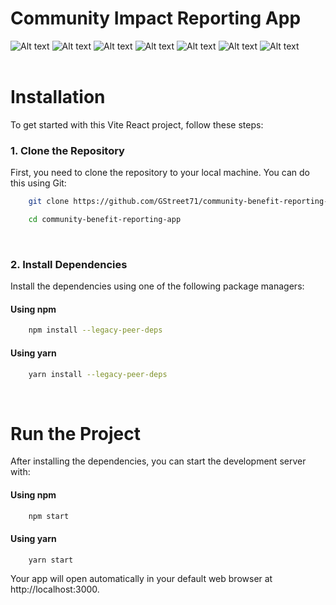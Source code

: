 # Community Impact Reporting App
![Alt text](https://img.shields.io/badge/Vite-646CFF.svg?style=for-the-badge&logo=Vite&logoColor=white)
![Alt text](https://img.shields.io/badge/React-61DAFB.svg?style=for-the-badge&logo=React&logoColor=black)
![Alt text](https://img.shields.io/badge/React%20Router-CA4245.svg?style=for-the-badge&logo=React-Router&logoColor=white)
![Alt text](<https://img.shields.io/badge/JavaScript-F7DF1E.svg?style=for-the-badge&logo=JavaScript&logoColor=black>)
![Alt text](https://img.shields.io/badge/Node.js-5FA04E.svg?style=for-the-badge&logo=nodedotjs&logoColor=white)
![Alt text](https://img.shields.io/badge/MUI-007FFF.svg?style=for-the-badge&logo=MUI&logoColor=white)
![Alt text](https://img.shields.io/badge/PostgreSQL-4169E1.svg?style=for-the-badge&logo=PostgreSQL&logoColor=white)
<br><br>

# Installation

To get started with this Vite React project, follow these steps:

### 1. Clone the Repository

  First, you need to clone the repository to your local machine. You can do this using Git:
  
```bash
    git clone https://github.com/GStreet71/community-benefit-reporting-app.git
```
```bash
    cd community-benefit-reporting-app
```
<br>

### 2. Install Dependencies

Install the dependencies using one of the following package managers:

#### Using npm

```bash
    npm install --legacy-peer-deps
```
#### Using yarn

```bash
    yarn install --legacy-peer-deps
```
<br>

# Run the Project

After installing the dependencies, you can start the development server with:

#### Using npm

```bash
    npm start    
```
#### Using yarn

```bash
    yarn start
```

Your app will open automatically in your default web browser at http://localhost:3000.
